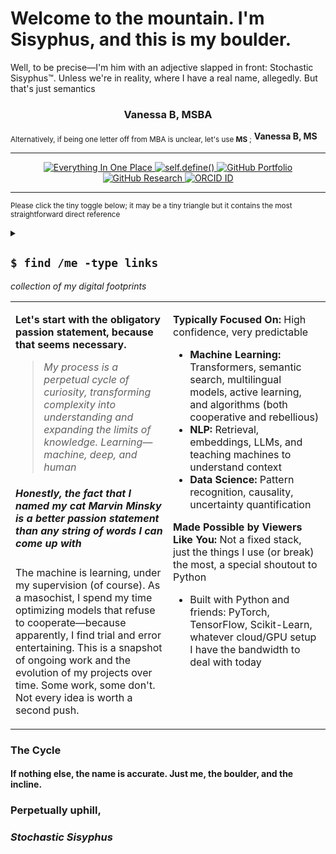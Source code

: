 # Welcome to the mountain. I'm Sisyphus, and this is my boulder.

Well, to be precise—I'm him with an adjective slapped in front: Stochastic Sisyphus™. Unless we're in reality, where I have a real name, allegedly. But that's just semantics

<h3 align="center">Vanessa B, MSBA</h3>

<sub> Alternatively, if being one letter off from MBA is unclear, let's use **MS** ;</sub> **Vanessa B, MS** 

---

<p align="center">
  <a href="https://bento.me/stochasticsisyphus">
    <img src="https://img.shields.io/badge/Everything%20In%20One%20Place-%239ABACF?style=for-the-badge&logo=appveyor&logoColor=white" alt="Everything In One Place" />
  </a>
  <a href="https://stochastic-sisyphus.github.io/self/">
    <img src="https://img.shields.io/badge/self.define()-%23D0D0EA?style=for-the-badge&logo=github&logoColor=black" alt="self.define()" />
  </a>
  <a href="https://github.com/stochastic-sisyphus/Portfolio">
    <img src="https://img.shields.io/badge/Portfolio%20Repo-%232E3B4E?style=for-the-badge&logo=github&logoColor=white" alt="GitHub Portfolio" />
  </a>
  <a href="https://github.com/stochastic-sisyphus/research">
    <img src="https://img.shields.io/badge/Research%20Repo-%232E3B4E?style=for-the-badge&logo=github&logoColor=white" alt="GitHub Research" />
  </a>
  <a href="https://orcid.org/0009-0008-6611-535X">
    <img src="https://img.shields.io/badge/ORCID%20ID-%2369847E?style=for-the-badge&logo=orcid&logoColor=white" alt="ORCID ID" />
  </a>
</p>

---

<sub> Please click the tiny toggle below; it may be a tiny triangle but it contains the most straightforward direct reference 

<details>
  <summary>
    <h2><code>$ find /me -type links</code></h2>
    <em>collection of my digital footprints</em>
  </summary>

  <h4>Projects To Reference</h4>
  <ul>
    <li><a href="https://github.com/stochastic-sisyphus/chipop-pred-apropos">Chicago Population Forecast by Zip</a> – Predict where people will be before they can predict it themselves</li>
    <li><a href="https://github.com/stochastic-sisyphus/adv_data_processing_pipeline">Advanced Data Processing Pipeline</a> – Modular, reproducible, and built to scale. Because your models are only as good as your pipeline.</li>
    <li><a href="https://github.com/stochastic-sisyphus/code-cartographer">Code Cartographer</a> – Deep static analyzer for Python.  
        Hashes full definitions, flags complexity, groups variants.  
        <em>“If Git is for branches, this is for forks of forks.”</em>
    </li>
    <li><a href="https://github.com/stochastic-sisyphus/feature-selection-optuna-remix">Feature Selection Remix</a> – Explore dimensionality, optimize performance, and let Optuna decide what's worth keeping</li>
    <li><a href="https://github.com/stochastic-sisyphus/ssynsearch">SynSearch</a> – Custom semantic search with sentence transformers. Embeddings, distilled.</li>
    <li><a href="https://github.com/stochastic-sisyphus/Portfolio/tree/main/Machine-Learning-and-Deep-Learning/recommender-systems">Recommendation Engine</a> – Would feel wromg not adding any sort of recommendation system</li>
    <li><a href="https://github.com/stochastic-sisyphus/Masters-Capstone-Bosch-Metadata-LLM">Leverage LLMs to Enrich Metadata for Internal Knowledge Retrieval</a> – Masters Capstone</li>
    <li><a href="https://github.com/stochastic-sisyphus/prophetic-emergentomics">The Prophecy of the Emergent Economy</a> – Working Paper</li>
    <li><a href="https://stochastic-sisyphus.github.io/self/">README.self</a> – because in chronic cases of moderate to severe existential crisis, force-directed intervention may be required</li>
  </ul>

  <h4>Central Repositories</h4>
  <ul>
    <li><a href="https://github.com/stochastic-sisyphus/Portfolio">Portfolio</a> - GitHub Portfolio Repo</li>
    <li><a href="https://github.com/stochastic-sisyphus/research">Research</a> - GitHub Research Hub Repo</li>
  </ul>

  <h4>Profiles</h4>
  <ul>
    <li><a href="https://bento.me/stochasticsisyphus">Omni-Link</a> - All Links in One Link</li>
    <li><a href="https://vbeck.craft.me/directory">Index-but-as-PDF</a> - The Same Idea, Links in One Link: the Sequel (PDF Version)</li>
    <li><a href="https://github.com/stochastic-sisyphus">GitHub</a> - Github Profile</li>
    <li><a href="https://www.linkedin.com/in/vanessa-b-msba">LinkedIn</a> - LinkedIn</li>
    <li><a href="https://orcid.org/0009-0008-6611-535X">ORCID</a> - ORCID Research ID</li>
  </ul>
</details>

<table><tr><td width="50%">

**Let's start with the obligatory passion statement, because that seems necessary.**
> *My process is a perpetual cycle of curiosity, transforming complexity into understanding and expanding the limits of knowledge. Learning—machine, deep, and human*
##### Honestly, the fact that I named my cat *Marvin Minsky* is a better passion statement than any string of words I can come up with
The machine is learning, under my supervision (of course). As a masochist, I spend my time optimizing models that refuse to cooperate—because apparently, I find trial and error entertaining. This is a snapshot of ongoing work and the evolution of my projects over time. Some work, some don't. Not every idea is worth a second push.
</td>
<td width="50%" valign="top">
  
**Typically Focused On:** High confidence, very predictable
- **Machine Learning:** Transformers, semantic search, multilingual models, active learning, and algorithms (both cooperative and rebellious)
- **NLP:** Retrieval, embeddings, LLMs, and teaching machines to understand context 
- **Data Science:** Pattern recognition, causality, uncertainty quantification

**Made Possible by Viewers Like You:** Not a fixed stack, just the things I use (or break) the most, a special shoutout to Python
- Built with Python and friends: PyTorch, TensorFlow, Scikit-Learn, whatever cloud/GPU setup I have the bandwidth to deal with today

</td></tr></table>

### The Cycle
#### If nothing else, the name is accurate. Just me, the boulder, and the incline.
### **Perpetually uphill,**
### *Stochastic Sisyphus*
